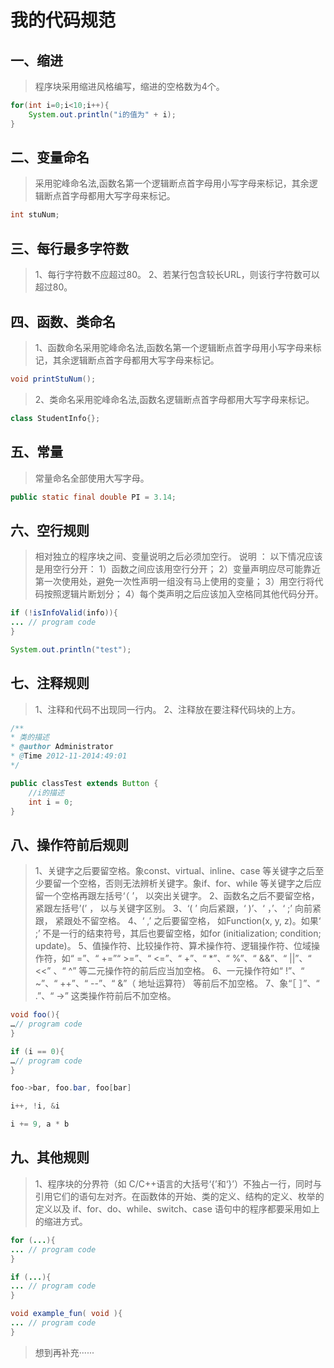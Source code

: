 # 我的代码规范
## 一、缩进
> 程序块采用缩进风格编写，缩进的空格数为4个。
```Java
for(int i=0;i<10;i++){
    System.out.println("i的值为" + i);
}
```
## 二、变量命名
> 采用驼峰命名法,函数名第一个逻辑断点首字母用小写字母来标记，其余逻辑断点首字母都用大写字母来标记。
```Java
int stuNum;
```
## 三、每行最多字符数
> 1、每行字符数不应超过80。
> 2、若某行包含较长URL，则该行字符数可以超过80。
## 四、函数、类命名
> 1、函数命名采用驼峰命名法,函数名第一个逻辑断点首字母用小写字母来标记，其余逻辑断点首字母都用大写字母来标记。
```Java
void printStuNum();
```
> 2、类命名采用驼峰命名法,函数名逻辑断点首字母都用大写字母来标记。
```Java
class StudentInfo{};
```
## 五、常量
> 常量命名全部使用大写字母。
```Java
public static final double PI = 3.14;
```
## 六、空行规则
> 相对独立的程序块之间、变量说明之后必须加空行。
> 说明 ：
>以下情况应该是用空行分开：
> 1）函数之间应该用空行分开；
> 2）变量声明应尽可能靠近第一次使用处，避免一次性声明一组没有马上使用的变量；
> 3）用空行将代码按照逻辑片断划分；
> 4）每个类声明之后应该加入空格同其他代码分开。

```Java
if (!isInfoValid(info)){
... // program code
}

System.out.println("test");
```

## 七、注释规则
> 1、注释和代码不出现同一行内。
> 2、注释放在要注释代码块的上方。

```Java
/**
* 类的描述
* @author Administrator
* @Time 2012-11-2014:49:01
*/

public classTest extends Button {
    //i的描述
    int i = 0;
}
```

## 八、操作符前后规则
>1、关键字之后要留空格。象const、virtual、inline、case 等关键字之后至少要留一个空格，否则无法辨析关键字。象if、for、while 等关键字之后应留一个空格再跟左括号‘（ ’， 以突出关键字。
>2、函数名之后不要留空格， 紧跟左括号’(’ ， 以与关键字区别。
>3、‘( ’ 向后紧跟，‘ )’、‘ ，’、‘ ;’ 向前紧跟， 紧跟处不留空格。
>4、‘ ,’ 之后要留空格， 如Function(x, y, z)。如果‘ ;’ 不是一行的结束符号，其后也要留空格，如for (initialization; condition; update)。
>5、值操作符、比较操作符、算术操作符、逻辑操作符、位域操作符，如“ =”、“ +=”“ >=”、“ <=”、“ +”、“ *”、“ %”、“ &&”、“ ||”、“ <<” 、“ ^” 等二元操作符的前后应当加空格。
>6、一元操作符如“ !”、“ ~”、“ ++”、“ --”、“ &”（ 地址运算符） 等前后不加空格。
>7、象“［ ］”、“ .”、“ ->” 这类操作符前后不加空格。
```Java
void foo(){
…// program code
}

if (i == 0){
…// program code
}

foo->bar, foo.bar, foo[bar]

i++, !i, &i

i += 9, a * b
```
## 九、其他规则
> 1、程序块的分界符（如 C/C++语言的大括号‘{’和‘}’）不独占一行，同时与引用它们的语句左对齐。在函数体的开始、类的定义、结构的定义、枚举的定义以及 if、for、do、while、switch、case 语句中的程序都要采用如上的缩进方式。
```Java
for (...){
... // program code
}

if (...){
... // program code
}

void example_fun( void ){
... // program code
}
```
> 想到再补充······
